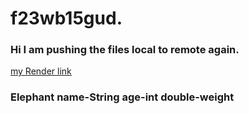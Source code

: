 # f23wb15gud.
### Hi I am pushing the files local to remote again.
[my Render link](https://f23wb15gude.onrender.com)

### Elephant name-String age-int double-weight
